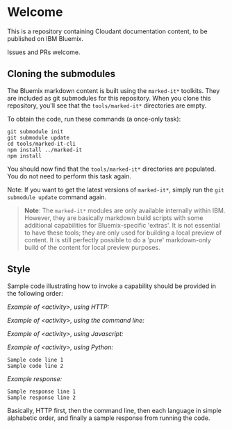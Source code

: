 Welcome
=======

This is a repository containing Cloudant documentation content,
to be published on IBM Bluemix.

Issues and PRs welcome.

Cloning the submodules
----------------------

The Bluemix markdown content is built using the `marked-it*` toolkits.
They are included as git submodules for this repository.
When you clone this repository,
you'll see that the `tools/marked-it*` directories are empty.

To obtain the code,
run these commands (a once-only task):

	git submodule init
	git submodule update
	cd tools/marked-it-cli
	npm install ../marked-it
	npm install

You should now find that the `tools/marked-it*` directories are populated.
You do not need to perform this task again.

Note: If you want to get the latest versions of `marked-it*`,
simply run the `git submodule update` command again.

> **Note**: The `marked-it*` modules are only available internally within IBM.
However, they are basically markdown build scripts with some additional
capabilities for Bluemix-specific 'extras'.
It is not essential to have these tools; they are only used for building
a local preview of content. It is still perfectly possible to do a 'pure'
markdown-only build of the content for local preview purposes.

Style
-----

Sample code illustrating how to invoke a capability should be provided in the following order:

_Example of &lt;activity&gt;, using HTTP:_

_Example of &lt;activity&gt;, using the command line:_

_Example of &lt;activity&gt;, using Javascript:_

_Example of &lt;activity&gt;, using Python:_

	Sample code line 1
	Sample code line 2

_Example response:_
 
 	Sample response line 1
 	Sample response line 2

Basically,
HTTP first,
then the command line,
then each language in simple alphabetic order,
and finally a sample response from running the code.